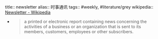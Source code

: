 title:: newsletter
alias:: 时事通讯
tags:: #weekly, #literature/grey 
wikipedia:: [Newsletter - Wikipedia](https://en.wikipedia.org/wiki/Newsletter)

- > a printed or electronic report containing news concerning the activities of a business or an organization that is sent to its members, customers, employees or other subscribers.